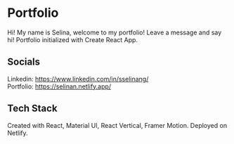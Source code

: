 # Portfolio

Hi! My name is Selina, welcome to my portfolio! Leave a message and say hi!
Portfolio initialized with Create React App. 

## Socials
Linkedin: https://www.linkedin.com/in/sselinang/  
Portfolio: https://selinan.netlify.app/


## Tech Stack
Created with React, Material UI, React Vertical, Framer Motion. Deployed on Netlify.
